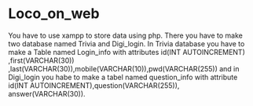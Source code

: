 # Loco_on_web


You have to use xampp to store data using php. There you have to make two database named Trivia and Digi_login.
In Trivia database you have to make a Table named Login_info with attributes id(INT AUTOINCREMENT) ,first(VARCHAR(30)) ,last(VARCHAR(30)),mobile(VARCHAR(10)),pwd(VARCHAR(255))
and in Digi_login you habe to make a tabel named question_info with attribute id(INT AUTOINCREMENT),question(VARCHAR(255)),
answer(VARCHAR(30)).

